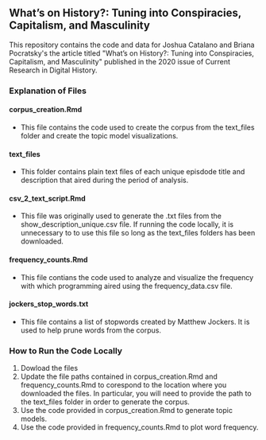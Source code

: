 ## What’s on History?: Tuning into Conspiracies, Capitalism, and Masculinity 

This repository contains the code and data for Joshua Catalano and Briana Pocratsky's the article titled "What’s on History?: Tuning into Conspiracies, Capitalism, and Masculinity" published in the 2020 issue of Current Research in Digital History.

### Explanation of Files

#### corpus_creation.Rmd
- This file contains the code used to create the corpus from the text_files folder and create the topic model visualizations.

#### text_files
- This folder contains plain text files of each unique episdode title and description that aired during the period of analysis. 

#### csv_2_text_script.Rmd
- This file was originally used to generate the .txt files from the show_description_unique.csv file. If running the code locally, it is unnecessary to to use this file so long as the text_files folders has been downloaded.

#### frequency_counts.Rmd
- This file contians the code used to analyze and visualize the frequency with which programming aired using the frequency_data.csv file. 

#### jockers_stop_words.txt
- This file contains a list of stopwords created by Matthew Jockers. It is used to help prune words from the corpus. 

### How to Run the Code Locally

1. Dowload the files
2. Update the file paths contained in corpus_creation.Rmd and frequency_counts.Rmd to corespond to the location where you downloaded the files. In particular, you will need to provide the path to the text_files folder in order to generate the corpus.
3. Use the code provided in corpus_creation.Rmd to generate topic models.
4. Use the code provided in frequency_counts.Rmd to plot word frequency. 






